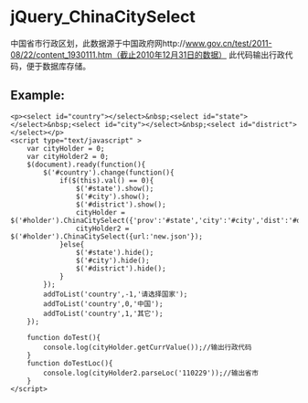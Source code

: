 jQuery_ChinaCitySelect
======================
中国省市行政区划，此数据源于中国政府网http://www.gov.cn/test/2011-08/22/content_1930111.htm（截止2010年12月31日的数据）
此代码输出行政代码，便于数据库存储。


Example:
----
	<p><select id="country"></select>&nbsp;<select id="state"></select>&nbsp;<select id="city"></select>&nbsp;<select id="district"></select></p>
	<script type="text/javascript" >
		var cityHolder = 0;
		var cityHolder2 = 0;
		$(document).ready(function(){
			$('#country').change(function(){
				if($(this).val() == 0){
					$('#state').show();
					$('#city').show();
					$('#district').show();
					cityHolder = $('#holder').ChinaCitySelect({'prov':'#state','city':'#city','dist':'#district',url:'new.json'});
					cityHolder2 = $('#holder').ChinaCitySelect({url:'new.json'});
				}else{
					$('#state').hide();
					$('#city').hide();
					$('#district').hide();
				}
			});
			addToList('country',-1,'请选择国家');
			addToList('country',0,'中国');
			addToList('country',1,'其它');
		});
	
		function doTest(){
			console.log(cityHolder.getCurrValue());//输出行政代码
		}
		function doTestLoc(){
			console.log(cityHolder2.parseLoc('110229'));//输出省市
		}
	</script>
